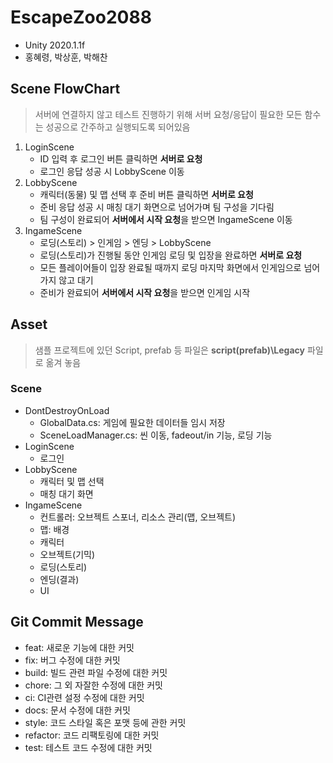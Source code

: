# EscapeZoo2088

* Unity 2020.1.1f
* 홍혜령, 박상훈, 박해찬

## Scene FlowChart

> 서버에 연결하지 않고 테스트 진행하기 위해 서버 요청/응답이 필요한 모든 함수는 성공으로 간주하고 실행되도록 되어있음

1. LoginScene
   * ID 입력 후 로그인 버튼 클릭하면 **서버로 요청**
   * 로그인 응답 성공 시 LobbyScene 이동
2. LobbyScene
   * 캐릭터(동물) 및 맵 선택 후 준비 버튼 클릭하면 **서버로 요청**
   * 준비 응답 성공 시 매칭 대기 화면으로 넘어가며 팀 구성을 기다림
   * 팀 구성이 완료되어 **서버에서 시작 요청**을 받으면 IngameScene 이동
3. IngameScene
   * 로딩(스토리) > 인게임 > 엔딩 > LobbyScene
   * 로딩(스토리)가 진행될 동안 인게임 로딩 및 입장을 완료하면 **서버로 요청**
   * 모든 플레이어들이 입장 완료될 때까지 로딩 마지막 화면에서 인게임으로 넘어가지 않고 대기
   * 준비가 완료되어 **서버에서 시작 요청**을 받으면 인게임 시작

## Asset

> 샘플 프로젝트에 있던 Script, prefab 등 파일은 **script(prefab)\Legacy** 파일로 옮겨 놓음

### Scene
* DontDestroyOnLoad
   * GlobalData.cs: 게임에 필요한 데이터들 임시 저장
   * SceneLoadManager.cs: 씬 이동, fadeout/in 기능, 로딩 기능
* LoginScene
   * 로그인
* LobbyScene
   * 캐릭터 및 맵 선택
   * 매칭 대기 화면
* IngameScene
  * 컨트롤러: 오브젝트 스포너, 리소스 관리(맵, 오브젝트)
  * 맵: 배경
  * 캐릭터
  * 오브젝트(기믹)
  * 로딩(스토리)
  * 엔딩(결과)
  * UI

## Git Commit Message

* feat: 새로운 기능에 대한 커밋
* fix: 버그 수정에 대한 커밋
* build: 빌드 관련 파일 수정에 대한 커밋
* chore: 그 외 자잘한 수정에 대한 커밋
* ci: CI관련 설정 수정에 대한 커밋
* docs: 문서 수정에 대한 커밋
* style: 코드 스타일 혹은 포맷 등에 관한 커밋
* refactor: 코드 리팩토링에 대한 커밋
* test: 테스트 코드 수정에 대한 커밋
